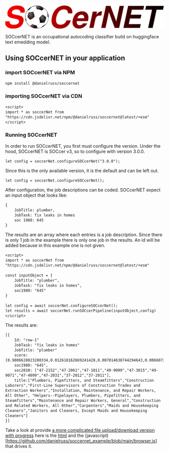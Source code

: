 
![SOCcerNET](./soccernetLogo1.svg) 

SOCcerNET is an occupational autocoding classifier build on huggingface text emedding 
model. 

## Using SOCcerNET in your application

### import SOCcerNET via NPM
```
npm install @danielruss/soccernet
```

### importing SOCcerNET via CDN
```
<script>
import * as soccerNet from "https://cdn.jsdelivr.net/npm/@danielruss/soccernet@latest/+esm"
</script>
```

### Running SOCcerNET
In order to run SOCcerNET, you first must configure the version.  Under the hood, SOCcerNET is SOCcer v3, so to configure with version 3.0.0.
```
let config = soccerNet.configureSOCcerNet("3.0.0");
```

Since this is the only available version, it is the default and can be left out.
```
let config = soccerNet.configureSOCcerNet();
```

After configuration, the job descriptions can be coded.  SOCcerNET expect an input object that looks like:
```
{
    JobTitle: plumber,
    JobTask: fix leaks in homes
    soc 1980: 645
}
```

The results are an array where each entries is a job description.  Since there is only 1 job in the example there is only one job in the results. An id will be added because in this example one is not given. 

```
<script>
import * as soccerNet from "https://cdn.jsdelivr.net/npm/@danielruss/soccernet@latest/+esm"

const inputObject = {
    JobTitle: "plumber",
    JobTask: "fix leaks in homes",
    soc1980: "645"
}

let config = await soccerNet.configureSOCcerNet();
let results = await soccerNet.runSOCcerPipeline(inputObject,config)
</script>
```

The results are:
```
[{
    Id: "row-1"
    JobTask: "fix leaks in homes"
    JobTitle: "plumber"
    score:[0.9806628823280334,0.012618162669241428,0.007014638744294643,0.006607372779399157,0.006477011367678642,0.005545503459870815,0.002995521994307637,0.001819823868572712,0.001284098019823432,0.0007829691166989505]
    soc1980: "645",
    soc2010: ["47-2152","47-2061","47-1011","49-9099","47-3015","49-9071","47-4099","47-2031","37-2012","37-2011"],
    title:["Plumbers, Pipefitters, and Steamfitters","Construction Laborers","First-Line Supervisors of Construction Trades and Extraction Workers","Installation, Maintenance, and Repair Workers, All Other", "Helpers--Pipelayers, Plumbers, Pipefitters, and Steamfitters","Maintenance and Repair Workers, General","Construction and Related Workers, All Other","Carpenters","Maids and Housekeeping Cleaners","Janitors and Cleaners, Except Maids and Housekeeping Cleaners"]
}]
```

Take a look at  provide [a more complicated file upload/download version with progress]( https://danielruss.github.io/soccernet_example/) here is the [html](https://github.com/danielruss/soccernet_example/blob/main/index.html) and the (javascript)[https://github.com/danielruss/soccernet_example/blob/main/browser.js] that drives it.

